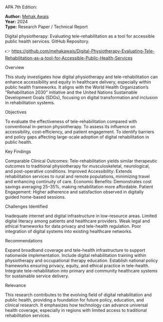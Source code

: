 APA 7th Edition:

**Author:** [Mehak Awais](https://github.com/mehakawais)  
**Year:** 2024  
**Type:** Research Paper / Technical Report 

Digital physiotherapy: Evaluating tele-rehabilitation as a tool for accessible public health services. GitHub Repository.

👉 https://github.com/mehakawais/Digital-Physiotherapy-Evaluating-Tele-Rehabilitation-as-a-tool-for-Accessible-Public-Health-Services

Overview

This study investigates how digital physiotherapy and tele-rehabilitation can enhance accessibility and equity in healthcare delivery, especially within public health frameworks. It aligns with the World Health Organization’s “Rehabilitation 2030” initiative and the United Nations Sustainable Development Goals (SDGs), focusing on digital transformation and inclusion in rehabilitation systems.

Objectives

To evaluate the effectiveness of tele-rehabilitation compared with conventional in-person physiotherapy.
To assess its influence on accessibility, cost-efficiency, and patient engagement.
To identify barriers and policy gaps affecting large-scale adoption of digital rehabilitation in public health.

Key Findings

Comparable Clinical Outcomes: Tele-rehabilitation yields similar therapeutic outcomes to traditional physiotherapy for musculoskeletal, neurological, and post-operative conditions.
Improved Accessibility: Extends rehabilitation services to rural and remote populations, minimizing travel and enhancing continuity of care.
Economic Benefits: Demonstrates cost savings averaging 25–35%, making rehabilitation more affordable.
Patient Engagement: Higher adherence and satisfaction observed in digitally guided home-based sessions.

Challenges Identified

Inadequate internet and digital infrastructure in low-resource areas.
Limited digital literacy among patients and healthcare providers.
Weak legal and ethical frameworks for data privacy and tele-health regulation.
Poor integration of digital systems into existing healthcare networks.

Recommendations

Expand broadband coverage and tele-health infrastructure to support nationwide implementation.
Include digital rehabilitation training within physiotherapy and occupational therapy education.
Establish national policy frameworks ensuring privacy, equity, and ethical practice in tele-health.
Integrate tele-rehabilitation into primary and community healthcare systems for sustainable service delivery.

Relevance

This research contributes to the evolving field of digital rehabilitation and public health, providing a foundation for future policy, education, and clinical research. It emphasizes how technology can advance universal health coverage, especially in regions with limited access to traditional rehabilitation services.

